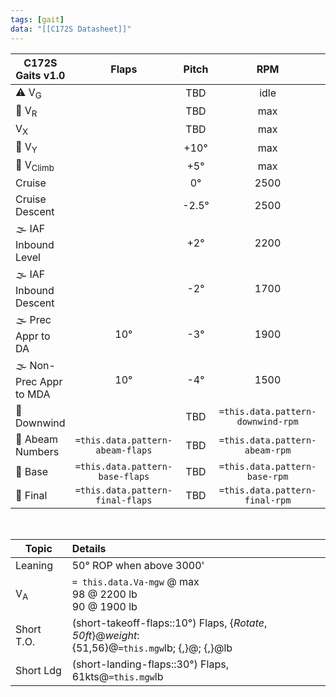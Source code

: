 ```yaml
---
tags: [gait]
data: "[[C172S Datasheet]]"
---
```


| **C172S Gaits** v1.0   |            **Flaps**             | **Pitch** |              **RPM**              |            **IAS (kts)**            | **VSI (fpm)** |
| ----------------------- |:--------------------------------:|:---------:|:---------------------------------:|:-----------------------------------:|:-------------:|
| ⚠️ V<sub>G</sub>        |                                  |    TBD    |               idle                |          `= this.data.Vg`           |      TBD      |
| 🛫 V<sub>R</sub>        |                                  |    TBD    |                max                |                 55                  |      TBD      |
| V<sub>X</sub>           |                                  |    TBD    |                max                |          `= this.data.Vx`           |      TBD      |
| 🛫 V<sub>Y</sub>        |                                  |   +10°    |                max                |          `= this.data.vy`           |     +600      |
| 🛫 V<sub>Climb</sub>    |                                  |    +5°    |                max                |                 90                  |     +500      |
| Cruise                  |                                  |    0°     |               2500                |                 105                 |       0       |
| Cruise Descent          |                                  |  \-2.5°   |               2500                |                 115                 |     \-500     |
| 🌫️ IAF Inbound Level    |                                  |    +2°    |               2200                |                 90                  |       0       |
| 🌫️ IAF Inbound Descent  |                                  |   \-2°    |               1700                |                 90                  |     \-800     |
| 🌫️ Prec Appr to DA      |               10°                |   \-3°    |               1900                |                 90                  |     \-450     |
| 🌫️ Non-Prec Appr to MDA |               10°                |   \-4°    |               1500                |                 90                  |     \-800     |
| 🛬 Downwind             |                                  |    TBD    | `=this.data.pattern-downwind-rpm` | `=this.data.pattern-downwind-speed` |       0       |
| 🛬 Abeam Numbers        | `=this.data.pattern-abeam-flaps` |    TBD    |  `=this.data.pattern-abeam-rpm`   |  `=this.data.pattern-abeam-speed`   |      TBD      |
| 🛬 Base                 | `=this.data.pattern-base-flaps`  |    TBD    |   `=this.data.pattern-base-rpm`   |   `=this.data.pattern-base-speed`   |      TBD      |
| 🛬 Final                | `=this.data.pattern-final-flaps` |    TBD    |  `=this.data.pattern-final-rpm`   |         `= this.data.vref`          |      TBD      |

<br>

| Topic         | Details                                                    |
| ------------- |:---------------------------------------------------------- |
| Leaning       | 50° ROP when above 3000'                                   |
| V<sub>A</sub> | `= this.data.Va-mgw` @ max<br>98 @ 2200 lb<br>90 @ 1900 lb |
| Short T.O.    | (short-takeoff-flaps::10°) Flaps, {*Rotate*, *50ft*}@*weight*:<br>{51,56}@`=this.mgw`lb; {,}@; {,}@lb                                   |
| Short Ldg   |   (short-landing-flaps::30°) Flaps, 61kts@`=this.mgw`lb                                                                                                                                            |

